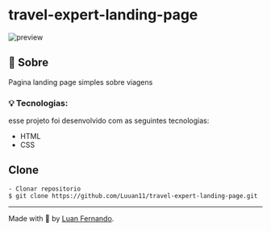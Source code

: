 # travel-expert-landing-page

![preview](https://user-images.githubusercontent.com/79935555/228990298-2935cfd0-e4d1-42e1-b09a-84f93c405e75.png)

## 💬 Sobre
Pagina landing page simples sobre viagens

### 💡 Tecnologias:

esse projeto foi desenvolvido com as seguintes tecnologias:

- HTML
- CSS

## Clone

    - Clonar repositorio 
    $ git clone https://github.com/Luuan11/travel-expert-landing-page.git

---
Made with 💜 by [Luan Fernando](https://www.linkedin.com/in/luan-fernando/).
